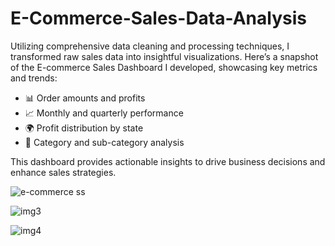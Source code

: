 # E-Commerce-Sales-Data-Analysis
Utilizing comprehensive data cleaning and processing techniques, I transformed raw sales data into insightful visualizations. Here’s a snapshot of the E-commerce Sales Dashboard I developed, showcasing key metrics and trends:

- 📊 Order amounts and profits
- 📈 Monthly and quarterly performance
- 🌍 Profit distribution by state
- 🛒 Category and sub-category analysis

This dashboard provides actionable insights to drive business decisions and enhance sales strategies.

![e-commerce ss](https://github.com/user-attachments/assets/ac75b070-63df-401c-b447-04ab7d231206)


![img3](https://github.com/user-attachments/assets/b69f7c55-2077-49a3-8230-1feb714ae2ee)


![img4](https://github.com/user-attachments/assets/61ab192d-3074-4c34-a5af-80fb890e6083)
